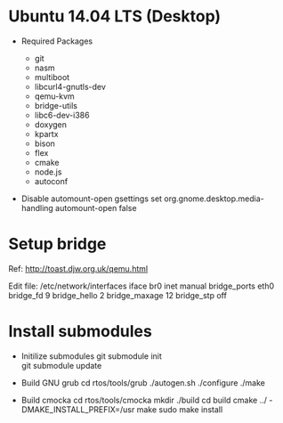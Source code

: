 # Ubuntu 14.04 LTS (Desktop)
* Required Packages
  * git
  * nasm
  * multiboot
  * libcurl4-gnutls-dev
  * qemu-kvm
  * bridge-utils
  * libc6-dev-i386 
  * doxygen 
  * kpartx
  * bison
  * flex
  * cmake
  * node.js
  * autoconf

* Disable automount-open
gsettings set org.gnome.desktop.media-handling automount-open false

# Setup bridge
Ref: http://toast.djw.org.uk/qemu.html

Edit file: /etc/network/interfaces
iface br0 inet manual
	bridge_ports eth0
	bridge_fd 9
	bridge_hello 2
	bridge_maxage 12
	bridge_stp off

# Install submodules

* Initilize submodules 
	git submodule init	
	git submodule update 

* Build GNU grub 
	cd rtos/tools/grub
	./autogen.sh
	./configure
	./make

* Build cmocka
	cd rtos/tools/cmocka
	mkdir ./build
	cd build 
	cmake ../ -DMAKE_INSTALL_PREFIX=/usr
	make 
	sudo make install


 
 


